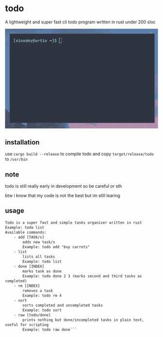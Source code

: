 # todo
A lightweight and super fast cli todo program written in rust under 200 sloc

![gif](todo.gif)
## installation
use `cargo build --release` to compile todo and copy `target/release/todo` to `/usr/bin`
## note
todo is still really early in development so be careful or sth

btw i know that my code is not the best but im still learing 
## usage
```Usage: todo [COMMAND] [ARGUMENTS]
Todo is a super fast and simple tasks organizer written in rust
Example: todo list
Available commands:
    - add [TASK/s]
        adds new task/s
        Example: todo add "buy carrots"
    - list
        lists all tasks
        Example: todo list
    - done [INDEX]
        marks task as done
        Example: todo done 2 3 (marks second and third tasks as completed)
    - rm [INDEX]
        removes a task
        Example: todo rm 4
    - sort
        sorts completed and uncompleted tasks
        Example: todo sort
    - raw [todo/done]
        prints nothing but done/incompleted tasks in plain text, useful for scripting
        Example: todo raw done```

